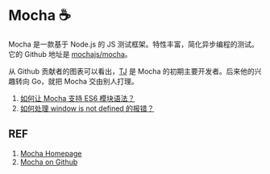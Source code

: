 # Mocha ☕️

Mocha 是一款基于 Node.js 的 JS 测试框架。特性丰富，简化异步编程的测试。它的 Github 地址是 [mochajs/mocha][2]。

从 Github 贡献者的图表可以看出，[TJ][3] 是 Mocha 的初期主要开发者。后来他的兴趣转向 Go，就把 Mocha 交由别人打理。

1. [如何让 Mocha 支持 ES6 模块语法？](./mocha_es6-module.md)
1. [如何处理 window is not defined 的报错？](./mocha_window-not-defined.md)

## REF

1. [Mocha Homepage][1]
1. [Mocha on Github][2]

[1]: https://mochajs.org/ "Mocha - the fun, simple, flexible JavaScript test framework"
[2]: https://github.com/mochajs/mocha "mochajs/mocha"
[3]: https://github.com/tj "TJ Holowaychuk"
